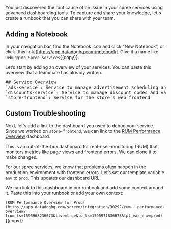 You just discovered the root cause of an issue in your spree services using advanced dashboarding tools. To capture and share your knowledge, let's create a runbook that you can share with your team.
 
## Adding a Notebook
In your navigation bar, find the Notebook icon and click “New Notebook”, or click [this link][https://app.datadoghq.com/notebook]. Give it a name like `Debugging Spree Services`{{copy}}.
 
Let’s start by adding an overview of your services. You can paste this overview that a teammate has already written.
 
<pre class="file" data-target="clipboard">
## Service Overview
`ads-service`: Service to manage advertisement scheduling and displays
`discounts-service`: Service to manage discount codes and validation
`store-frontend`: Service for the store’s web frontend
</pre>
 
## Custom Troubleshooting
Next, let's add a link to the dashboard you used to debug your service. Since we worked on `store-frontend`, we can link to the [RUM Performance Overview](https://app.datadoghq.com/screen/integration/30292/rum---performance-overview?from_ts=1595949761945&to_ts=1595953361945&live=true) dashboard.
 
This is an out-of-the-box dashboard for real-user-monitoring (RUM) that monitors metrics like page views and frontend errors. We can clone it to make changes.  
 
For our spree services, we know that problems often happen in the production environment with frontend errors. Let’s set our template variable `env` to `prod`. This updates our dashboard URL.  
 
We can link to this dashboard in our runbook and add some context around it. Paste this into your runbook or add your own context:  
 
`[RUM Performance Overview for Prod](https://app.datadoghq.com/screen/integration/30292/rum---performance-overview?from_ts=1595968236673&live=true&to_ts=1595971836673&tpl_var_env=prod)`{{copy}}
